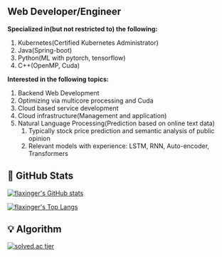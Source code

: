
<div>
  <h2>
    Web Developer/Engineer
<!--     (<del><a href="https://flaxinger.github.io/">More About Me</a></del>) -->
  </h2>
  <p>
    <strong>Specialized in(but not restricted to) the following:</strong>
  </p>
  <ol>
    <li>Kubernetes(Certified Kubernetes Administrator)</li>
    <li>Java(Spring-boot)</li>
    <li>Python(ML with pytorch, tensorflow)</li>
    <li>C++(OpenMP, Cuda)</li>
  </ol>
  <p><strong>Interested in the following topics:</strong></p>
  <ol>
    <li>Backend Web Development</li>
    <li>Optimizing via multicore processing and Cuda</li>
    <li>Cloud based service development</li>
    <li>Cloud infrastructure(Management and application)</li>
    <li>Natural Language Processing(Prediction based on online text data)
      <ol>
        <li>Typically stock price prediction and semantic analysis of public opinion</li>
        <li>Relevant models with experience: LSTM, RNN, Auto-encoder, Transformers</li>
      </ol>
    </li>
    
  </ol>
</div>

## :green_book: GitHub Stats

[![flaxinger's GitHub stats](https://github-readme-stats.vercel.app/api?username=flaxinger&show_icons=true&theme=gruvbox&hide_title=true&hide_border=true)](https://github.com/anuraghazra/github-readme-stats)

[![flaxinger's Top Langs](https://github-readme-stats.vercel.app/api/top-langs/?username=flaxinger&layout=compact&theme=gruvbox&hide_title=true&hide_border=true)](https://github.com/anuraghazra/github-readme-stats)

## :bulb: Algorithm
[![solved.ac tier](http://mazassumnida.wtf/api/generate_badge?boj=flaxinger)](https://solved.ac/flaxinger)
